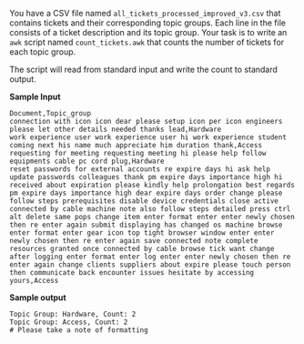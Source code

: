 You have a CSV file named `all_tickets_processed_improved_v3.csv` that contains tickets and their corresponding topic groups. Each line in the file consists of a ticket description and its topic group. Your task is to write an `awk` script named `count_tickets.awk` that counts the number of tickets for each topic group.

The script will read from standard input and write the count to standard output.

**Sample Input**

```
Document,Topic_group
connection with icon icon dear please setup icon per icon engineers please let other details needed thanks lead,Hardware
work experience user work experience user hi work experience student coming next his name much appreciate him duration thank,Access
requesting for meeting requesting meeting hi please help follow equipments cable pc cord plug,Hardware
reset passwords for external accounts re expire days hi ask help update passwords colleagues thank pm expire days importance high hi received about expiration please kindly help prolongation best regards pm expire days importance high dear expire days order change please follow steps prerequisites disable device credentials close active connected by cable machine note also follow steps detailed press ctrl alt delete same pops change item enter format enter enter newly chosen then re enter again submit displaying has changed os machine browse enter format enter gear icon top tight browser window enter enter newly chosen then re enter again save connected note complete resources granted once connected by cable browse tick want change after logging enter format enter log enter enter newly chosen then re enter again change clients suppliers about expire please touch person then communicate back encounter issues hesitate by accessing yours,Access
```
**Sample output**

```
Topic Group: Hardware, Count: 2
Topic Group: Access, Count: 2
# Please take a note of formatting
```
